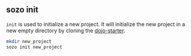 ## sozo init

`init` is used to initialize a new project. It will initialize the new project in a new empty directory by cloning the [dojo-starter](https://github.com/dojoengine/dojo-starter).

```sh
mkdir new_project
sozo init new_project
```
